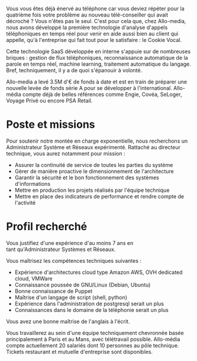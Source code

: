 Vous vous êtes déjà énervé au téléphone car vous deviez répéter pour la quatrième fois votre problème au nouveau télé-conseiller qui avait décroché ? Vous n'êtes pas le seul. C'est pour cela que, chez Allo-media, nous avons développé la première technologie d'analyse d'appels téléphoniques en temps réel pour venir en aide aussi bien au client qui appelle, qu'à l'entreprise qui fait tout pour le satisfaire : le Cookie Vocal.

Cette technologie SaaS développée en interne s'appuie sur de nombreuses briques : gestion de flux téléphoniques, reconnaissance automatique de la parole en temps réel, machine learning, traitement automatique du langage. Bref, techniquement, il y a de quoi s'épanouir à volonté.

Allo-media a levé 3.5M d'€ de fonds à date et est en train de préparer une nouvelle levée de fonds série A pour se développer à l'international. Allo-média compte déjà de belles références comme Engie, Covéa, SeLoger, Voyage Privé ou encore PSA Retail.

# Poste et missions

Pour soutenir notre montée en charge exponentielle, nous recherchons un Administrateur Système et Réseaux expérimenté. Rattaché au directeur technique, vous aurez notamment pour mission :

- Assurer la continuité de service de toutes les parties du système
- Gèrer de manière proactive le dimensionnement de l'architecture
- Garantir la sécurité et le bon fonctionnement des systèmes d'informations
- Mettre en production les projets réalisés par l'équipe technique
- Mettre en place des indicateurs de performance et rendre compte de l'activité

# Profil recherché

Vous justifiez d'une expérience d'au moins 7 ans en tant qu'Administrateur Systèmes et Réseaux.

Vous maîtrisez les compétences techniques suivantes :

- Expérience d'architectures cloud type Amazon AWS, OVH dedicated cloud, VMWare
- Connaissance poussée de GNU/Linux (Debian, Ubuntu)
- Bonne connaissance de Puppet
- Maîtrise d'un langage de script (shell, python)
- Expérience dans l'administration de postgresql serait un plus
- Connaissances dans le domaine de la téléphonie serait un plus

Vous avez une bonne maîtrise de l'anglais à l'écrit. 

Vous travaillerez au sein d'une équipe techniquement chevronnée basée principalement à Paris et au Mans, avec télétravail possible. Allo-média compte actuellement 20 salariés dont 10 personnes au pôle technique. Tickets restaurant et mutuelle d'entreprise sont disponibles.
